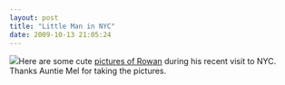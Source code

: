 ```yaml
---
layout: post
title: "Little Man in NYC"
date: 2009-10-13 21:05:24
---
```

[![](http://photos.thecave.com/photos/680202840_TV9dr-Th.jpg)](http://photos.thecave.com/Rowan/NYC-Visit-Oct-10-11-2009/9960025_pZ8HB/1/680202840_TV9dr)Here are some cute [pictures of Rowan](http://photos.thecave.com/Rowan/NYC-Visit-Oct-10-11-2009/9960025_pZ8HB/1/680202840_TV9dr) during his recent visit to NYC. Thanks Auntie Mel for taking the pictures.

